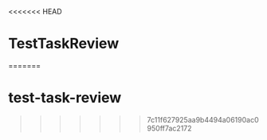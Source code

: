 <<<<<<< HEAD
# TestTaskReview
=======
# test-task-review
>>>>>>> 7c11f627925aa9b4494a06190ac0950ff7ac2172
